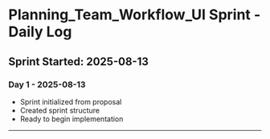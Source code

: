 # Planning_Team_Workflow_UI Sprint - Daily Log

## Sprint Started: 2025-08-13

### Day 1 - 2025-08-13
- Sprint initialized from proposal
- Created sprint structure
- Ready to begin implementation

---
